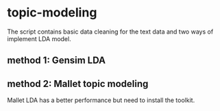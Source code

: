 # topic-modeling

The script contains basic data cleaning for the text data and two ways of implement LDA model.

## method 1: Gensim LDA 


## method 2: Mallet topic modeling
Mallet LDA has a better performance but need to install the toolkit.
